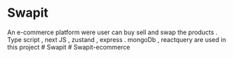 # Swapit
An e-commerce platform were user can buy sell and swap the products . Type script , next JS , zustand , express . mongoDb , reactquery are used in this project
#   S w a p i t  
 #   S w a p i t - e c o m m e r c e  
 